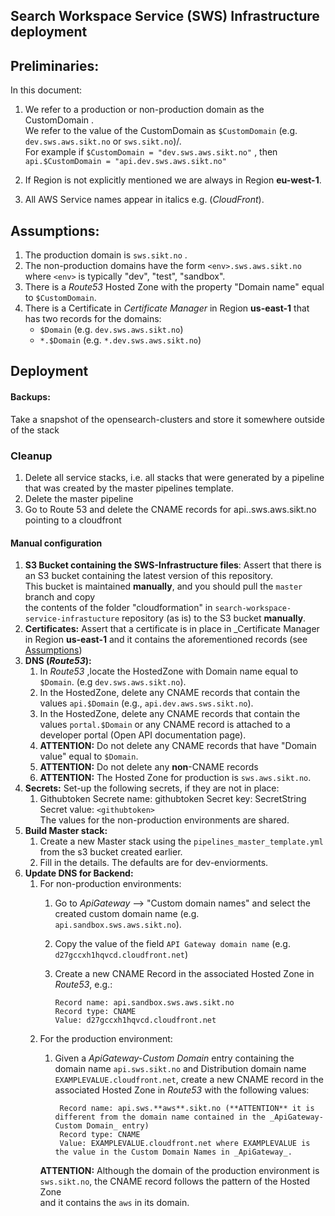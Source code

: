 ## Search Workspace Service (SWS) Infrastructure deployment 

## Preliminaries:

In this document:

1. We refer to a production or non-production domain as the CustomDomain .  
   We refer to the value of the CustomDomain  as `$CustomDomain` (e.g. `dev.sws.aws.sikt.no` or `sws.sikt.no`)/.  
   For example if `$CustomDomain = "dev.sws.aws.sikt.no"` ,  then `api.$CustomDomain = "api.dev.sws.aws.sikt.no"`

2. If Region is not explicitly mentioned we are always in Region **eu-west-1**.

3. All AWS Service names appear in italics e.g. (_CloudFront_).

<a href="#Assumptions"></a>
## Assumptions:
1. The production domain is `sws.sikt.no` .
2. The non-production domains have the form `<env>.sws.aws.sikt.no` where `<env>` is typically "dev", "test", "sandbox".
3. There is a _Route53_ Hosted Zone with the property "Domain name" equal to `$CustomDomain`.
4. There is a Certificate in _Certificate Manager_ in Region **us-east-1**  that has two records for the domains:
    * `$Domain`   (e.g. `dev.sws.aws.sikt.no`)
    * `*.$Domain` (e.g. `*.dev.sws.aws.sikt.no`)

## Deployment

#### Backups:
Take a snapshot of the opensearch-clusters and store it somewhere outside of the stack

### Cleanup

1. Delete all service stacks, i.e. all stacks that were generated by a pipeline that was created by the master pipelines template.
2. Delete the master pipeline
3. Go to Route 53 and delete the CNAME records for api.<env>.sws.aws.sikt.no pointing to a cloudfront

#### Manual configuration

1. **S3 Bucket containing the SWS-Infrastructure files**:
Assert that there is an S3 bucket containing the latest version of this repository.  
This bucket is maintained **manually**, and you should pull the `master` branch and copy  
the contents of the folder "cloudformation" in `search-workspace-service-infrastucture` repository (as is) to the S3 bucket **manually**.
2. **Certificates:**
Assert that a certificate is in place in _Certificate Manager in Region **us-east-1** and it contains the aforementioned records (see [Assumptions](#Assumptions))
3. **DNS (_Route53_):**
   1. In _Route53_ ,locate the HostedZone with Domain name equal to `$Domain`. (e.g `dev.sws.aws.sikt.no`).
   2. In the HostedZone, delete any CNAME records that contain the values `api.$Domain` (e.g., `api.dev.aws.sws.sikt.no`).
   3. In the HostedZone, delete any CNAME records that contain the values `portal.$Domain` or any CNAME record is attached to a developer portal (Open API documentation page).
   4. **ATTENTION:** Do not delete any CNAME records that have "Domain value" equal to `$Domain`.
   5. **ATTENTION:** Do not delete any **non**-CNAME records
   6. **ATTENTION:** The Hosted Zone for production is `sws.aws.sikt.no`.
4. **Secrets:** Set-up the following secrets, if they are not in place:
   1. Githubtoken
                Secrete name: githubtoken
                Secret key:   SecretString  
                Secret value: `<githubtoken>`   
                The values for the non-production environments are shared.   
5. **Build Master stack:**
   1. Create a new Master stack using the `pipelines_master_template.yml` from the s3 bucket created earlier.
   2. Fill in the details. The defaults are for dev-enviorments. 
6. **Update DNS for Backend:**
   1. For non-production environments:
       1. Go to _ApiGateway_ --> "Custom domain names" and select the created custom domain name (e.g. `api.sandbox.sws.aws.sikt.no`).
       2. Copy the value of the field `API Gateway domain name` (e.g. `d27gccxh1hqvcd.cloudfront.net`)
       3. Create a new CNAME Record in the associated Hosted Zone in _Route53_, e.g.:

              Record name: api.sandbox.sws.aws.sikt.no
              Record type: CNAME
              Value: d27gccxh1hqvcd.cloudfront.net

   2. For the production environment:
       1. Given a _ApiGateway-Custom Domain_ entry containing the domain name `api.sws.sikt.no` and Distribution domain name `EXAMPLEVALUE.cloudfront.net`,
          create a new CNAME record in the associated Hosted Zone in _Route53_ with the following values:

               Record name: api.sws.**aws**.sikt.no (**ATTENTION** it is different from the domain name contained in the _ApiGateway-Custom Domain_ entry)
               Record type: CNAME
               Value: EXAMPLEVALUE.cloudfront.net where EXAMPLEVALUE is the value in the Custom Domain Names in _ApiGateway_.
      **ATTENTION:** Although the domain of the production environment is `sws.sikt.no`, the CNAME record follows the pattern of the Hosted Zone  
      and it contains the `aws` in its domain.